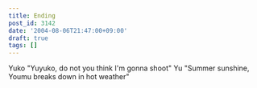 ```yaml
---
title: Ending
post_id: 3142
date: '2004-08-06T21:47:00+09:00'
draft: true
tags: []
---
```


Yuko "Yuyuko, do not you think I'm gonna shoot" Yu "Summer sunshine, Youmu breaks down in hot weather"
